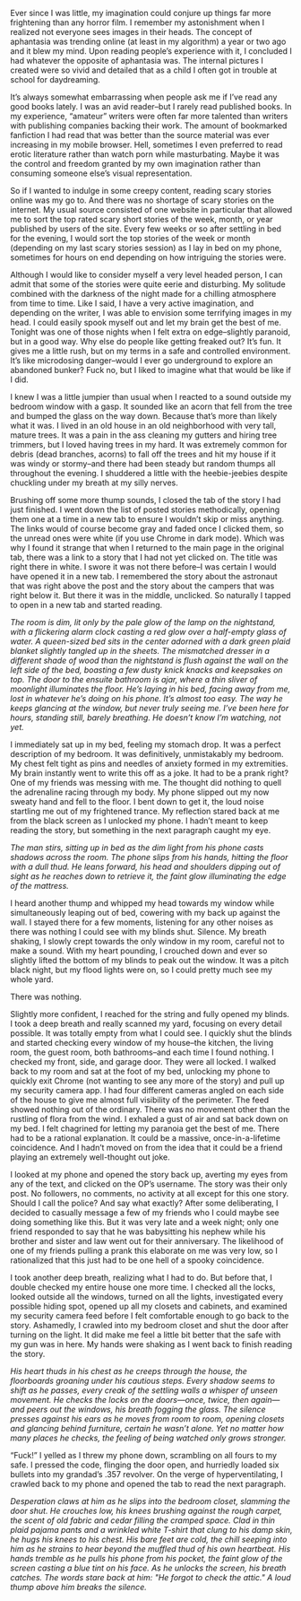 Ever since I was little, my imagination could conjure up things far more frightening than any horror film. I remember my astonishment when I realized not everyone sees images in their heads. The concept of aphantasia was trending online (at least in my algorithm) a year or two ago and it blew my mind. Upon reading people’s experience with it, I concluded I had whatever the opposite of aphantasia was. The internal pictures I created were so vivid and detailed that as a child I often got in trouble at school for daydreaming. 

It’s always somewhat embarrassing when people ask me if I’ve read any good books lately. I was an avid reader–but I rarely read published books. In my experience, “amateur” writers were often far more talented than writers with publishing companies backing their work. The amount of bookmarked fanfiction I had read that was better than the source material was ever increasing in my mobile browser. Hell, sometimes I even preferred to read erotic literature rather than watch porn while masturbating. Maybe it was the control and freedom granted by my own imagination rather than consuming someone else’s visual representation.

So if I wanted to indulge in some creepy content, reading scary stories online was my go to.  And there was no shortage of scary stories on the internet. My usual source consisted of one website in particular that allowed me to sort the top rated scary short stories of the week, month, or year published by users of the site. Every few weeks or so after settling in bed for the evening, I would sort the top stories of the week or month (depending on my last scary stories session) as I lay in bed on my phone, sometimes for hours on end depending on how intriguing the stories were. 

Although I would like to consider myself a very level headed person, I can admit that some of the stories were quite eerie and disturbing. My solitude combined with the darkness of the night made for a chilling atmosphere from time to time. Like I said, I have a very active imagination, and depending on the writer, I was able to envision some terrifying images in my head. I could easily spook myself out and let my brain get the best of me. Tonight was one of those nights when I felt extra on edge–slightly paranoid, but in a good way. Why else do people like getting freaked out? It’s fun. It gives me a little rush, but on my terms in a safe and controlled environment. It’s like microdosing danger–would I ever go underground to explore an abandoned bunker? Fuck no, but I liked to imagine what that would be like if I did. 

I knew I was a little jumpier than usual when I reacted to a sound outside my bedroom window with a gasp. It sounded like an acorn that fell from the tree and bumped the glass on the way down. Because that’s more than likely what it was. I lived in an old house in an old neighborhood with very tall, mature trees. It was a pain in the ass cleaning my gutters and hiring tree trimmers, but I loved having trees in my hard. It was extremely common for debris (dead branches, acorns) to fall off the trees and hit my house if it was windy or stormy–and there had been steady but random thumps all throughout the evening. I shuddered a little with the heebie-jeebies despite chuckling under my breath at my silly nerves. 

Brushing off some more thump sounds, I closed the tab of the story I had just finished. I went down the list of posted stories methodically, opening them one at a time in a new tab to ensure I wouldn’t skip or miss anything. The links would of course become gray and faded once I clicked them, so the unread ones were white (if you use Chrome in dark mode). Which was why I found it strange that when I returned to the main page in the original tab, there was a link to a story that I had not yet clicked on. The title was right there in white. I swore it was not there before–I was certain I would have opened it in a new tab. I remembered the story about the astronaut that was right above the post and the story about the campers that was right below it. But there it was in the middle, unclicked. So naturally I tapped to open in a new tab and started reading. 

*The room is dim, lit only by the pale glow of the lamp on the nightstand, with a flickering alarm clock casting a red glow over a half-empty glass of water. A queen-sized bed sits in the center adorned with a dark green plaid blanket slightly tangled up in the sheets. The mismatched dresser in a different shade of wood than the nightstand is flush against the wall on the left side of the bed, boasting a few dusty knick knacks and keepsakes on top. The door to the ensuite bathroom is ajar, where a thin sliver of moonlight illuminates the floor. He’s laying in his bed, facing away from me, lost in whatever he’s doing on his phone. It’s almost too easy. The way he keeps glancing at the window, but never truly seeing me. I’ve been here for hours, standing still, barely breathing. He doesn’t know I’m watching, not yet.*

I immediately sat up in my bed, feeling my stomach drop. It was a perfect description of my bedroom. It was definitively, unmistakably my bedroom. My chest felt tight as pins and needles of anxiety formed in my extremities. My brain instantly went to write this off as a joke. It had to be a prank right? One of my friends was messing with me. The thought did nothing to quell the adrenaline racing through my body. My phone slipped out my now sweaty hand and fell to the floor. I bent down to get it, the loud noise startling me out of my frightened trance. My reflection stared back at me from the black screen as I unlocked my phone. I hadn’t meant to keep reading the story, but something in the next paragraph caught my eye. 

*The man stirs, sitting up in bed as the dim light from his phone casts shadows across the room. The phone slips from his hands, hitting the floor with a dull thud. He leans forward, his head and shoulders dipping out of sight as he reaches down to retrieve it, the faint glow illuminating the edge of the mattress.*

I heard another thump and whipped my head towards my window while simultaneously leaping out of bed, cowering with my back up against the wall. I stayed there for a few moments, listening for any other noises as there was nothing I could see with my blinds shut. Silence. My breath shaking, I slowly crept towards the only window in my room, careful not to make a sound. With my heart pounding, I crouched down and ever so slightly lifted the bottom of my blinds to peak out the window. It was a pitch black night, but my flood lights were on, so I could pretty much see my whole yard. 

There was nothing. 

Slightly more confident, I reached for the string and fully opened my blinds. I took a deep breath and really scanned my yard, focusing on every detail possible. It was totally empty from what I could see. I quickly shut the blinds and started checking every window of my house–the kitchen, the living room, the guest room, both bathrooms–and each time I found nothing. I checked my front, side, and garage door. They were all locked. I walked back to my room and sat at the foot of my bed, unlocking my phone to quickly exit Chrome (not wanting to see any more of the story) and pull up my security camera app. I had four different cameras angled on each side of the house to give me almost full visibility of the perimeter. The feed showed nothing out of the ordinary. There was no movement other than the rustling of flora from the wind. I exhaled a gust of air and sat back down on my bed. I felt chagrined for letting my paranoia get the best of me. There had to be a rational explanation. It could be a massive, once-in-a-lifetime coincidence. And I hadn’t moved on from the idea that it could be a friend playing an extremely well-thought out joke. 

I looked at my phone and opened the story back up, averting my eyes from any of the text, and clicked on the OP’s username. The story was their only post. No followers, no comments, no activity at all except for this one story. Should I call the police? And say what exactly? After some deliberating, I decided to casually message a few of my friends who I could maybe see doing something like this. But it was very late and a week night; only one friend responded to say that he was babysitting his nephew while his brother and sister and law went out for their anniversary. The likelihood of one of my friends pulling a prank this elaborate on me was very low, so I rationalized that this just had to be one hell of a spooky coincidence. 

I took another deep breath, realizing what I had to do. But before that, I double checked my entire house one more time. I checked all the locks, looked outside all the windows, turned on all the lights, investigated every possible hiding spot, opened up all my closets and cabinets, and examined my security camera feed before I felt comfortable enough to go back to the story. Ashamedly, I crawled into my bedroom closet and shut the door after turning on the light. It did make me feel a little bit better that the safe with my gun was in here. My hands were shaking as I went back to finish reading the story. 

*His heart thuds in his chest as he creeps through the house, the floorboards groaning under his cautious steps. Every shadow seems to shift as he passes, every creak of the settling walls a whisper of unseen movement. He checks the locks on the doors—once, twice, then again—and peers out the windows, his breath fogging the glass. The silence presses against his ears as he moves from room to room, opening closets and glancing behind furniture, certain he wasn’t alone. Yet no matter how many places he checks, the feeling of being watched only grows stronger.*

“Fuck!” I yelled as I threw my phone down, scrambling on all fours to my safe. I pressed the code, flinging the door open, and hurriedly loaded six bullets into my grandad’s .357 revolver. On the verge of hyperventilating, I crawled back to my phone and opened the tab to read the next paragraph. 

*Desperation claws at him as he slips into the bedroom closet, slamming the door shut. He crouches low, his knees brushing against the rough carpet, the scent of old fabric and cedar filling the cramped space. Clad in thin plaid pajama pants and a wrinkled white T-shirt that clung to his damp skin, he hugs his knees to his chest. His bare feet are cold, the chill seeping into him as he strains to hear beyond the muffled thud of his own heartbeat. His hands tremble as he pulls his phone from his pocket, the faint glow of the screen casting a blue tint on his face. As he unlocks the screen, his breath catches. The words stare back at him: "He forgot to check the attic." A loud thump above him breaks the silence.* 